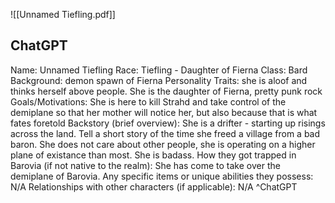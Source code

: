 ![[Unnamed Tiefling.pdf]]

## ChatGPT
Name: Unnamed Tiefling 
Race: Tiefling - Daughter of Fierna 
Class: Bard 
Background: demon spawn of Fierna 
Personality Traits: she is aloof and thinks herself above people. She is the daughter of Fierna, pretty punk rock 
Goals/Motivations: She is here to kill Strahd and take control of the demiplane so that her mother will notice her, but also because that is what fates foretold 
Backstory (brief overview): She is a drifter - starting up risings across the land. Tell a short story of the time she freed a village from a bad baron. She does not care about other people, she is operating on a higher plane of existance than most. She is badass. How they got trapped in Barovia (if not native to the realm): She has come to take over the demiplane of Barovia. 
Any specific items or unique abilities they possess: N/A 
Relationships with other characters (if applicable): N/A
^ChatGPT